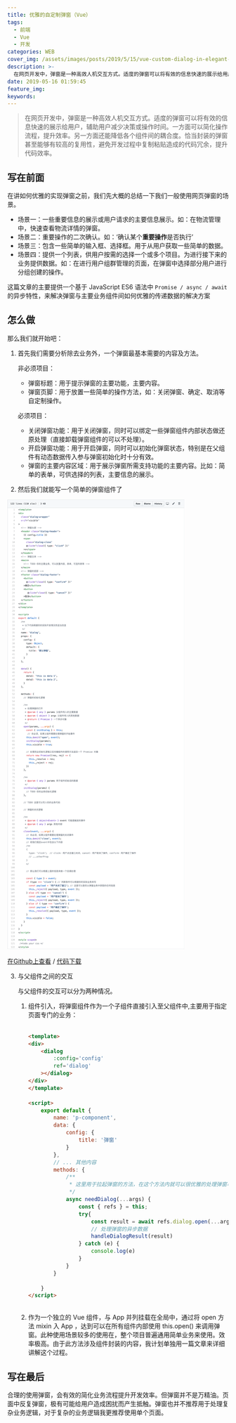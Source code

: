 ```yaml
---
title: 优雅的自定制弹窗（Vue）
tags:
  - 前端
  - Vue
  - 开发
categories: WEB
cover_img: /assets/images/posts/2019/5/15/vue-custom-dialog-in-elegant-way.jpeg
description: >-
  在网页开发中，弹窗是一种高效人机交互方式。适度的弹窗可以将有效的信息快速的展示给用户，辅助用户减少决策或操作时间。一方面可以简化操作流程，提升效率。另一方面还能降低各个组件间的耦合度。恰当封装的弹窗甚至能够有较高的复用性，避免开发过程中复制粘贴造成的代码冗余，提升开发效率。
date: 2019-05-16 01:59:45
feature_img:
keywords:
---
```



> 在网页开发中，弹窗是一种高效人机交互方式。适度的弹窗可以将有效的信息快速的展示给用户，辅助用户减少决策或操作时间。一方面可以简化操作流程，提升效率。另一方面还能降低各个组件间的耦合度。恰当封装的弹窗甚至能够有较高的复用性，避免开发过程中复制粘贴造成的代码冗余，提升代码效率。

## 写在前面

在讲如何优雅的实现弹窗之前，我们先大概的总结一下我们一般使用网页弹窗的场景。

* 场景一：一些重要信息的展示或用户请求的主要信息展示。如：在物流管理中，快速查看物流详情的弹窗。
* 场景二：重要操作的二次确认。如：‘确认某个<strong class='c-danger'>重要操作</strong>是否执行’
* 场景三：包含一些简单的输入框、选择框。用于从用户获取一些简单的数据。
* 场景四：提供一个列表，供用户按需的选择一个或多个项目。为进行接下来的业务提供数据。如：在进行用户组群管理的页面，在弹窗中选择部分用户进行分组创建的操作。

这篇文章的主要提供一个基于 JavaScript ES6 语法中 `Promise / async / await` 的异步特性，来解决弹窗与主要业务组件间如何优雅的传递数据的解决方案

## 怎么做
那么我们就开始吧：

1. 首先我们需要分析除去业务外，一个弹窗最基本需要的内容及方法。
	
	非必须项目：
	
	* 弹窗标题：用于提示弹窗的主要功能，主要内容。
	* 弹窗页脚：用于放置一些简单的操作方法，如：关闭弹窗、确定、取消等自定制操作。
	
	必须项目：
	
	* 关闭弹窗功能：用于关闭弹窗，同时可以绑定一些弹窗组件内部状态做还原处理（直接卸载弹窗组件的可以不处理）。
	* 开启弹窗功能：用于开启弹窗，同时可以初始化弹窗状态，特别是在父组件有动态数据传入参与弹窗初始化时十分有效。
	* 弹窗的主要内容区域：用于展示弹窗所需支持功能的主要内容。比如：简单的表单，可供选择的列表，主要信息的展示。

2. 然后我们就能写一个简单的弹窗组件了

![参考代码](/assets/images/posts/2019/5/15/vue-custom-dialog-in-elegant-way2.png)

[在Github上查看](https://github.com/Leridy/leridy.github.io/blob/source/source/assets/code/2019/5/15/dialog-sample-1.vue) / [代码下载](/assets/code/2019/5/15/dialog-sample-1.vue)

3. 与父组件之间的交互

   与父组件的交互可以分为两种情况。
   
   1. 组件引入，将弹窗组件作为一个子组件直接引入至父组件中,主要用于指定页面专门的业务：
    
		```HTML
	   	
   		<template>
   		<div>
   			<dialog 
   				:config='config'
   				ref='dialog'
   			></dialog>
   		</div>
   		</template>
   		
   		<script>
   			export default {
   				name: 'p-component',
   				data: {
   					config: {
   						title: '弹窗'
   					}
   				},
   				// ... 其他内容
   				methods: {
   					/**
   					 * 这里用于拉起弹窗的方法，在这个方法内就可以很优雅的处理弹窗与父组件之间的数据传递了
   					 */
   					async needDialog(...args) {
   						const { refs } = this;
   						try{
   							const result = await refs.dialog.open(...args);
   							// 处理弹窗的异步数据
   							handleDialogResult(result)
   						} catch (e) {
   							console.log(e)
   						}
   					}
   				}
   				
   			}
   		</script>
   	 		
       ```
   	
   2. 作为一个独立的 Vue 组件，与 App 并列挂载在全局中，通过将 open 方法 mixin 入 App ，达到可以在所有组件内部使用 this.open() 来调用弹窗。此种使用场景较多的使用在，整个项目普遍通用简单业务来使用。效率极高。由于此方法涉及组件封装的内容，我计划单独用一篇文章来详细讲解这个过程。
	


## 写在最后

合理的使用弹窗，会有效的简化业务流程提升开发效率。但弹窗并不是万精油。页面中反复弹窗，极有可能给用户造成困扰而产生抵触。弹窗也并不推荐用于处理复杂业务逻辑，对于复杂的业务逻辑我更推荐使用单个页面。